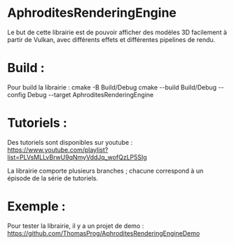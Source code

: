 # AphroditesRenderingEngine

Le but de cette librairie est de pouvoir afficher des modèles 3D facilement à partir de Vulkan, avec différents effets et différentes pipelines de rendu.

# Build :

Pour build la librairie : 
cmake -B Build/Debug
cmake --build Build/Debug --config Debug --target AphroditesRenderingEngine 

# Tutoriels :

Des tutoriels sont disponibles sur youtube : https://www.youtube.com/playlist?list=PLVsMLLvBrwU9qNmyVddJq_wofQzLP5SIg

La librairie comporte plusieurs branches ; chacune correspond à un épisode de la série de tutoriels.

# Exemple :

Pour tester la librairie, il y a un projet de demo : https://github.com/ThomasProg/AphroditesRenderingEngineDemo
